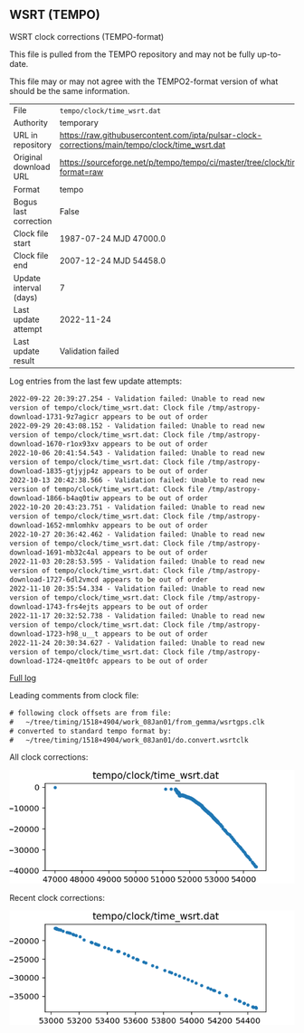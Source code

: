 
## WSRT (TEMPO)

WSRT clock corrections (TEMPO-format)

This file is pulled from the TEMPO repository and may not be fully up-to-date.

This file may or may not agree with the TEMPO2-format version of what
should be the same information.

|     |     |
|:--- |:--- |
| File | `tempo/clock/time_wsrt.dat` |
| Authority | temporary |
| URL in repository | <https://raw.githubusercontent.com/ipta/pulsar-clock-corrections/main/tempo/clock/time_wsrt.dat> |
| Original download URL | <https://sourceforge.net/p/tempo/tempo/ci/master/tree/clock/time_wsrt.dat?format=raw> |
| Format | tempo |
| Bogus last correction | False |
| Clock file start | 1987-07-24 MJD 47000.0 |
| Clock file end | 2007-12-24 MJD 54458.0 |
| Update interval (days) | 7 |
| Last update attempt | 2022-11-24 |
| Last update result | Validation failed |

Log entries from the last few update attempts:
```
2022-09-22 20:39:27.254 - Validation failed: Unable to read new version of tempo/clock/time_wsrt.dat: Clock file /tmp/astropy-download-1731-9z7agicr appears to be out of order
2022-09-29 20:43:08.152 - Validation failed: Unable to read new version of tempo/clock/time_wsrt.dat: Clock file /tmp/astropy-download-1670-r1ox93xv appears to be out of order
2022-10-06 20:41:54.543 - Validation failed: Unable to read new version of tempo/clock/time_wsrt.dat: Clock file /tmp/astropy-download-1835-gtjyjp4z appears to be out of order
2022-10-13 20:42:38.566 - Validation failed: Unable to read new version of tempo/clock/time_wsrt.dat: Clock file /tmp/astropy-download-1866-b4aq0tiw appears to be out of order
2022-10-20 20:43:23.751 - Validation failed: Unable to read new version of tempo/clock/time_wsrt.dat: Clock file /tmp/astropy-download-1652-mmlomhkv appears to be out of order
2022-10-27 20:36:42.462 - Validation failed: Unable to read new version of tempo/clock/time_wsrt.dat: Clock file /tmp/astropy-download-1691-mb32c4al appears to be out of order
2022-11-03 20:28:53.595 - Validation failed: Unable to read new version of tempo/clock/time_wsrt.dat: Clock file /tmp/astropy-download-1727-6dl2vmcd appears to be out of order
2022-11-10 20:35:54.334 - Validation failed: Unable to read new version of tempo/clock/time_wsrt.dat: Clock file /tmp/astropy-download-1743-frs4ejts appears to be out of order
2022-11-17 20:32:52.738 - Validation failed: Unable to read new version of tempo/clock/time_wsrt.dat: Clock file /tmp/astropy-download-1723-h98_u__t appears to be out of order
2022-11-24 20:30:34.627 - Validation failed: Unable to read new version of tempo/clock/time_wsrt.dat: Clock file /tmp/astropy-download-1724-qme1t0fc appears to be out of order
```
[Full log](https://raw.githubusercontent.com/ipta/pulsar-clock-corrections/main/log/tempo/clock/time_wsrt.dat.log)

Leading comments from clock file:

    # following clock offsets are from file:
    #   ~/tree/timing/1518+4904/work_08Jan01/from_gemma/wsrtgps.clk
    # converted to standard tempo format by:
    #   ~/tree/timing/1518+4904/work_08Jan01/do.convert.wsrtclk



All clock corrections:

![plot of all clock corrections](time_wsrt.dat.png "All corrections")

Recent clock corrections:

![plot of recent clock corrections](time_wsrt.dat.short.png "Recent corrections")


